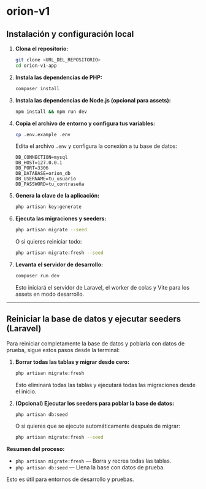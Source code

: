 # orion-v1

## Instalación y configuración local

1. **Clona el repositorio:**
   ```bash
   git clone <URL_DEL_REPOSITORIO>
   cd orion-v1-app
   ```

2. **Instala las dependencias de PHP:**
   ```bash
   composer install
   ```

3. **Instala las dependencias de Node.js (opcional para assets):**
   ```bash
   npm install && npm run dev
   ```

4. **Copia el archivo de entorno y configura tus variables:**
   ```bash
   cp .env.example .env
   ```
   Edita el archivo `.env` y configura la conexión a tu base de datos:
   ```env
   DB_CONNECTION=mysql
   DB_HOST=127.0.0.1
   DB_PORT=3306
   DB_DATABASE=orion_db
   DB_USERNAME=tu_usuario
   DB_PASSWORD=tu_contraseña
   ```

5. **Genera la clave de la aplicación:**
   ```bash
   php artisan key:generate
   ```

6. **Ejecuta las migraciones y seeders:**
   ```bash
   php artisan migrate --seed
   ```
   O si quieres reiniciar todo:
   ```bash
   php artisan migrate:fresh --seed
   ```

7. **Levanta el servidor de desarrollo:**
   ```bash
   composer run dev
   ```
   Esto iniciará el servidor de Laravel, el worker de colas y Vite para los assets en modo desarrollo.

---

## Reiniciar la base de datos y ejecutar seeders (Laravel)

Para reiniciar completamente la base de datos y poblarla con datos de prueba, sigue estos pasos desde la terminal:

1. **Borrar todas las tablas y migrar desde cero:**

   ```bash
   php artisan migrate:fresh
   ```
   Esto eliminará todas las tablas y ejecutará todas las migraciones desde el inicio.

2. **(Opcional) Ejecutar los seeders para poblar la base de datos:**

   ```bash
   php artisan db:seed
   ```
   O si quieres que se ejecute automáticamente después de migrar:
   ```bash
   php artisan migrate:fresh --seed
   ```

**Resumen del proceso:**
- `php artisan migrate:fresh` — Borra y recrea todas las tablas.
- `php artisan db:seed` — Llena la base con datos de prueba.

Esto es útil para entornos de desarrollo y pruebas.